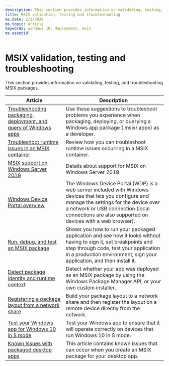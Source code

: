 ```yaml
---
description: This section provides information on validating, testing, and troubleshooting MSIX packages.  This section is targeted at enterprise and IT Pros.
title: MSIX validation, testing and troubleshooting
ms.date: 2/3/2020
ms.topic: article
keywords: windows 10, deployment, msix
ms.assetid:  
---
```


# MSIX validation, testing and troubleshooting

This section provides information on validating, testing, and troubleshooting MSIX packages.

| Article | Description |
|---------|-------------|
| [Troubleshooting packaging, deployment, and query of Windows apps](/windows/win32/appxpkg/troubleshooting?context=%2Fwindows%2Fmsix%2Frender) | Use these suggestions to troubleshoot problems you experience when packaging, deploying, or querying a Windows app package (.msix/.appx) as a developer. |
| [Troubleshoot runtime issues in an MSIX container](../manage/troubleshoot-msix-container.md) | Review how you can troubleshoot runtime issues occurring in a MSIX container. |
| [MSIX support on Windows Server 2019](../msix-server-2019.md) | Details about support for MSIX on Windows Server 2019 |
| [Windows Device Portal overview](/windows/uwp/debug-test-perf/device-portal?context=%2Fwindows%2Fmsix%2Frender) | The Windows Device Portal (WDP) is a web server included with Windows devices that lets you configure and manage the settings for the device over a network or USB connection (local connections are also supported on devices with a web browser). | 
| [Run, debug, and test an MSIX package](desktop-to-uwp-debug.md) | Shows you how to run your packaged application and see how it looks without having to sign it, set breakpoints and step through code, test your application in a production environment, sign your application, and then install it. |
| [Detect package identity and runtime context](detect-package-identity.md) | Detect whether your app was deployed as an MSIX package by using the Windows Package Manager API, or your own custom installer. |
| [Registering a package layout from a network share](register-from-network.md) | Build your package layout to a network share and then register the layout on a remote device directly from the network. |
| [Test your Windows app for Windows 10 in S mode](desktop-to-uwp-test-windows-s.md) | Test your Windows app to ensure that it will operate correctly on devices that run Windows 10 in S mode. |
| [Known Issues with packaged desktop apps](desktop-to-uwp-known-issues.md) | This article contains known issues that can occur when you create an MSIX package for your desktop app. |